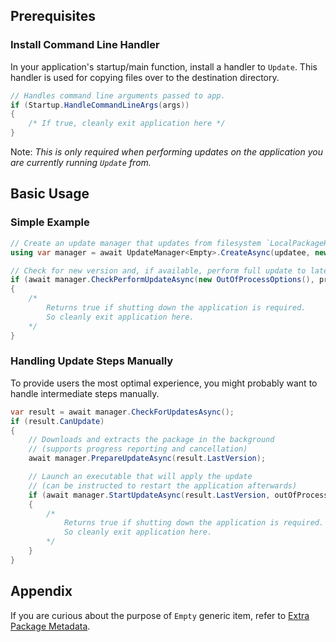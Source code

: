## Prerequisites

### Install Command Line Handler

In your application's startup/main function, install a handler to `Update`.
This handler is used for copying files over to the destination directory.

```csharp
// Handles command line arguments passed to app.
if (Startup.HandleCommandLineArgs(args))
{
    /* If true, cleanly exit application here */ 
}
```

Note: *This is only required when performing updates on the application you are currently running `Update` from.*

## Basic Usage

### Simple Example

```csharp
// Create an update manager that updates from filesystem `LocalPackageResolver` and stores packages as zips `ZipPackageExtractor`.
using var manager = await UpdateManager<Empty>.CreateAsync(updatee, new LocalPackageResolver("c:\\test\\release"), new ZipPackageExtractor());

// Check for new version and, if available, perform full update to latest version.
if (await manager.CheckPerformUpdateAsync(new OutOfProcessOptions(), progressHandler))
{
    /* 
        Returns true if shutting down the application is required.
        So cleanly exit application here. 
    */
}
```

### Handling Update Steps Manually

To provide users the most optimal experience, you might probably want to handle intermediate steps manually.


```csharp
var result = await manager.CheckForUpdatesAsync();
if (result.CanUpdate)
{
    // Downloads and extracts the package in the background
    // (supports progress reporting and cancellation)
    await manager.PrepareUpdateAsync(result.LastVersion);

    // Launch an executable that will apply the update
    // (can be instructed to restart the application afterwards)
    if (await manager.StartUpdateAsync(result.LastVersion, outOfProcessOptions)) 
    {
        /* 
            Returns true if shutting down the application is required.
            So cleanly exit application here. 
        */
    }
}
```

## Appendix

If you are curious about the purpose of `Empty` generic item, refer to [Extra Package Metadata](./package-custom-metadata.md).
